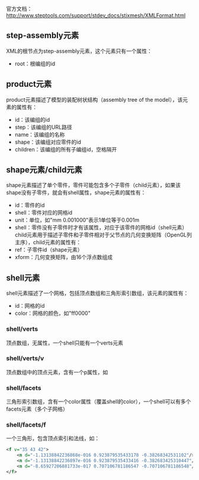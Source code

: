 官方文档：http://www.steptools.com/support/stdev_docs/stixmesh/XMLFormat.html

## step-assembly元素
XML的根节点为step-assembly元素，这个元素只有一个属性：
* root：根编组的id

## product元素
product元素描述了模型的装配树状结构（assembly tree of the model），该元素的属性有：
* id：该编组的id
* step：该编组的URL路径
* name：该编组的名称
* shape：该编组对应零件的id
* children：该编组的所有子编组id，空格隔开

## shape元素/child元素
shape元素描述了单个零件，零件可能包含多个子零件（child元素），如果该shape没有子零件，就会有shell属性，shape元素的属性有：
* id：零件的id
* shell：零件对应的网格id
* unit：单位，如"mm 0.001000"表示1单位等于0.001m
* shell：零件没有子零件时才有该属性，对应于该零件的网格id（shell元素）
child元素用于描述子零件和子零件相对于父节点的几何变换矩阵（OpenGL列主序），child元素的属性有：
* ref：子零件id（shape元素）
* xform：几何变换矩阵，由16个浮点数组成

## shell元素
shell元素描述了一个网格，包括顶点数组和三角形索引数组，该元素的属性有：
* id：网格的id
* color：网格的颜色，如"ff0000"

### shell/verts
顶点数组，无属性，一个shell只能有一个verts元素

### shell/verts/v
顶点数组中的顶点元素，含有一个p属性，如<v p="30 4.99999999999997 5"/>

### shell/facets
三角形索引数组，含有一个color属性（覆盖shell的color），一个shell可以有多个facets元素（多个子网格）

### shell/facets/f
一个三角形，包含顶点索引和法线，如：
```xml
<f v="35 43 42">
	<n d="-1.13138842236868e-016 0.923879535433178 -0.38268342531102"/>
	<n d="-1.13138842236897e-016 0.923879535433416 -0.382683425310447"/>
	<n d="-8.65927206881733e-017 0.707106781186547 -0.707106781186548"/>
</f>

```
